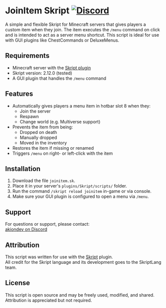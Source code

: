 # JoinItem Skript [![Discord](https://img.shields.io/badge/Discord-5865F2?logo=discord&logoColor=white&style=for-the-badge)](https://discord.gg/v4umqdd7Aj)

A simple and flexible Skript for Minecraft servers that gives players a custom item when they join. The item executes the `/menu` command on click and is intended to act as a server menu shortcut. This script is ideal for use with GUI plugins like ChestCommands or DeluxeMenus.

## Requirements

- Minecraft server with the [Skript plugin](https://github.com/SkriptLang/Skript)
- Skript version: 2.12.0 (tested)
- A GUI plugin that handles the `/menu` command

## Features

- Automatically gives players a menu item in hotbar slot 8 when they:
  - Join the server
  - Respawn
  - Change world (e.g. Multiverse support)
- Prevents the item from being:
  - Dropped on death
  - Manually dropped
  - Moved in the inventory
- Restores the item if missing or renamed
- Triggers `/menu` on right- or left-click with the item

## Installation

1. Download the file `joinitem.sk`.
2. Place it in your server's `plugins/Skript/scripts/` folder.
3. Run the command `/skript reload joinitem` in-game or via console.
4. Make sure your GUI plugin is configured to open a menu via `/menu`.

## Support

For questions or support, please contact:  
[akiondev on Discord](https://discord.gg/v4umqdd7Aj)

## Attribution

This script was written for use with the [Skript](https://github.com/SkriptLang/Skript) plugin.  
All credit for the Skript language and its development goes to the SkriptLang team.

## License

This script is open source and may be freely used, modified, and shared. Attribution is appreciated but not required.
